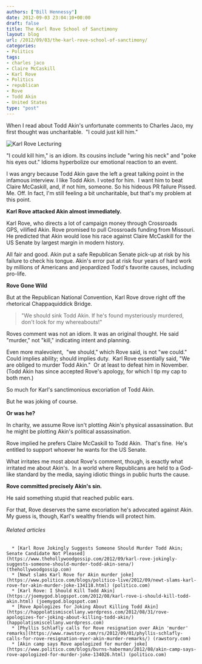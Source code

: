 ```yaml
---
authors: ["Bill Hennessy"]
date: 2012-09-03 23:04:10+00:00
draft: false
title: The Karl Rove School of Sanctimony
layout: blog
url: /2012/09/03/the-karl-rove-school-of-sanctimony/
categories:
- Politics
tags:
- charles jaco
- Claire McCaskill
- Karl Rove
- Politics
- republican
- Rove
- Todd Akin
- United States
type: "post"
---
```


When I read about Todd Akin's unfortunate comments to Charles Jaco, my first thought was uncharitable.  "I could just kill him."

![Karl Rove Lecturing](https://ludicrite.files.wordpress.com/2012/09/rove2.png)


"I could kill him," is an idiom. Its cousins include "wring his neck" and "poke his eyes out." Idioms hyperbolize our emotional reaction to an event.

I was angry because Todd Akin gave the left a great talking point in the infamous interview. I like Todd Akin. I voted for him.  I want him to beat Claire McCaskill, and, if not him, someone. So his hideous PR failure Pissed. Me. Off. In fact, I'm still feeling a bit uncharitable, but that's my problem at this point.

**Karl Rove attacked Akin almost immediately.**

Karl Rove, who directs a lot of campaign money through Crossroads GPS, vilified Akin. Rove promised to pull Crossroads funding from Missouri. He predicted that Akin would lose his race against Claire McCaskill for the US Senate by largest margin in modern history.

All fair and good. Akin put a safe Republican Senate pick-up at risk by his failure to check his tongue. Akin's error put at risk four years of hard work by millions of Americans and jeopardized Todd's favorite causes, including pro-life.

**Rove Gone Wild**

But at the Republican National Convention, Karl Rove drove right off the rhetorical Chappaquiddick Bridge.


> "We should sink Todd Akin. If he's found mysteriously murdered, don't look for my whereabouts!"


Roves comment was not an idiom. It was an original thought. He said "murder," not "kill," indicating intent and planning.

Even more malevolent,  "we should," which Rove said, is not "we could." Could implies ability; should implies duty.  Karl Rove essentially said, "We are obliged to murder Todd Akin."  Or at least to defeat him in November.  (Todd Akin has since accepted Rove's apology, for which I tip my cap to both men.)

So much for Karl's sanctimonious excoriation of Todd Akin.

But he was joking of course.

**Or was he?**

In charity, we assume Rove isn't plotting Akin's physical assassination. But he might be plotting Akin's political assassination.

Rove implied he prefers Claire McCaskill to Todd Akin.  That's fine.  He's entitled to support whoever he wants for the US Senate.

What irritates me most about Rove's comment, though, is exactly what irritated me about Akin's.  In a world where Republicans are held to a God-like standard by the media, saying idiotic things in public hurts the cause.

**Rove committed precisely Akin's sin.**

He said something stupid that reached public ears.

For that, Rove deserves the same excoriation he's advocated against Akin.  My guess is, though, Karl's wealthy friends will protect him.


###### Related articles





	  * [Karl Rove Jokingly Suggests Someone Should Murder Todd Akin; Senate Candidate Not Pleased](https://www.thehollywoodgossip.com/2012/09/karl-rove-jokingly-suggests-someone-should-murder-todd-akin-sena/) (thehollywoodgossip.com)
	  * [Newt slams Karl Rove for Akin murder joke](https://www.politico.com/blogs/politico-live/2012/09/newt-slams-karl-rove-for-akin-murder-joke-134118.html) (politico.com)
	  * [Karl Rove: I Should Kill Todd Akin](https://joemygod.blogspot.com/2012/08/karl-rove-i-should-kill-todd-akin.html) (joemygod.blogspot.com)
	  * [Rove Apologizes for Joking About Killing Todd Akin](https://happolatismiscellany.wordpress.com/2012/08/31/rove-apologizes-for-joking-about-killing-todd-akin/) (happolatismiscellany.wordpress.com)
	  * [Phyllis Schlafly calls for Rove resignation over Akin 'murder' remarks](https://www.rawstory.com/rs/2012/09/01/phyllis-schlafly-calls-for-rove-resignation-over-akin-murder-remarks/) (rawstory.com)
	  * [Akin camp says Rove apologized for murder joke](https://www.politico.com/blogs/burns-haberman/2012/08/akin-camp-says-rove-apologized-for-murder-joke-134026.html) (politico.com)

